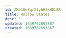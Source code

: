 ```yaml
---
id: ZMe1GeZqrX1y6H2KHDLBR
title: Hollow States
desc: ''
updated: 1639762693867
created: 1639762693867
---
```


